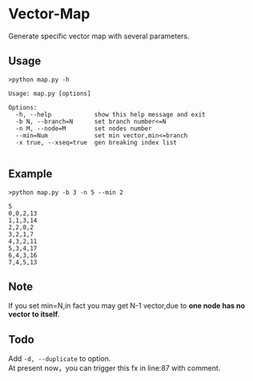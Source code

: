 # Vector-Map
Generate specific vector map with several parameters.


## Usage

```
>python map.py -h
```
```
Usage: map.py [options]

Options:
  -h, --help            show this help message and exit
  -b N, --branch=N      set branch number<=N
  -n M, --node=M        set nodes number
  --min=Num             set min vector,min<=branch
  -x true, --xseq=true  gen breaking index list
  
```
## Example
```
>python map.py -b 3 -n 5 --min 2
```
```
5
0,0,2,13
1,1,3,14
2,2,0,2
3,2,1,7
4,3,2,11
5,3,4,17
6,4,3,16
7,4,5,13
```

## Note
If you set min=N,in fact you may get N-1 vector,due to __one node has no vector to itself__.

## Todo
Add ```-d, --duplicate``` to option.   
At present now，you can trigger this fx in line:87 with comment.
